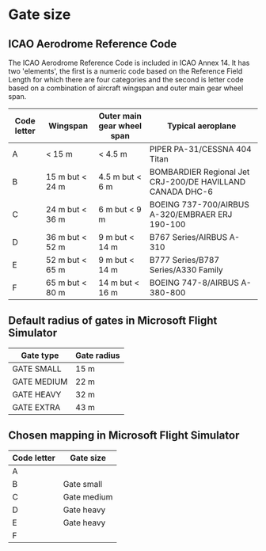 # Gate size

## ICAO Aerodrome Reference Code

The ICAO Aerodrome Reference Code is included in ICAO Annex 14. It has two
'elements', the first is a numeric code based on the Reference Field Length for
which there are four categories and the second is letter code based on a
combination of aircraft wingspan and outer main gear wheel span.

| Code letter   | Wingspan              | Outer main gear wheel span    | Typical aeroplane                                           |
| ------------- | --------------------- | ----------------------------- | ----------------------------------------------------------- |
| A             | < 15 m                | < 4.5 m                       | PIPER PA-31/CESSNA 404 Titan                                |
| B             | 15 m but < 24 m       | 4.5 m but < 6 m               | BOMBARDIER Regional Jet CRJ-200/DE HAVILLAND CANADA DHC-6   |
| C             | 24 m but < 36 m       | 6 m but < 9 m                 | BOEING 737-700/AIRBUS A-320/EMBRAER ERJ 190-100             |
| D             | 36 m but < 52 m       | 9 m but < 14 m                | B767 Series/AIRBUS A-310                                    |
| E             | 52 m but < 65 m       | 9 m but < 14 m                | B777 Series/B787 Series/A330 Family                         |
| F             | 65 m but < 80 m       | 14 m but < 16 m               | BOEING 747-8/AIRBUS A-380-800                               |

## Default radius of gates in Microsoft Flight Simulator

| Gate type     | Gate radius           | 
| ------------- | --------------------- | 
| GATE SMALL    | 15 m                  | 
| GATE MEDIUM   | 22 m                  |
| GATE HEAVY    | 32 m                  |
| GATE EXTRA    | 43 m                  |


## Chosen mapping in Microsoft Flight Simulator

| Code letter   | Gate size             | 
| ------------- | --------------------- | 
| A             |                       | 
| B             | Gate small            |
| C             | Gate medium           |
| D             | Gate heavy            |
| E             | Gate heavy            |
| F             |                       |

